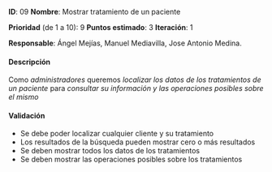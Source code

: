 **ID**: 09
**Nombre**: Mostrar tratamiento de un paciente

**Prioridad** (de 1 a 10): 9
**Puntos estimado**: 3
**Iteración**: 1

**Responsable**: Ángel Mejías, Manuel Mediavilla, Jose Antonio Medina.

#### Descripción

Como *administradores* queremos *localizar los datos de los tratamientos de un paciente* para *consultar su información y las operaciones posibles sobre el
mismo*

#### Validación

* Se debe poder localizar cualquier cliente y su tratamiento
* Los resultados de la búsqueda pueden mostrar cero o más
resultados
* Se deben mostrar todos los datos de los tratamientos
* Se deben mostrar las operaciones posibles sobre los tratamientos

